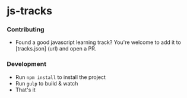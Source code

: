 js-tracks
=========

### Contributing
- Found a good javascript learning track? You're welcome to add it to [tracks.json] (url) and open a PR.

### Development

- Run `npm install` to install the project
- Run `gulp` to build & watch
- That's it
